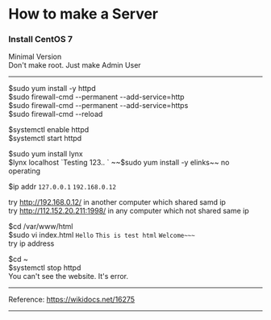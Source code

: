 How to make a Server   
=
### Install CentOS 7   
Minimal Version   
Don't make root. Just make Admin User   
***
$sudo yum install -y httpd   
$sudo firewall-cmd --permanent --add-service=http   
$sudo firewall-cmd --permanent --add-service=https   
$sudo firewall-cmd --reload   

$systemctl enable httpd   
$systemctl start httpd   

$sudo yum install lynx   
$lynx localhost   
`Testing 123.. `   
~~$sudo yum install -y elinks~~ no operating   

$ip addr `127.0.0.1` `192.168.0.12`   

try http://192.168.0.12/ in another computer which shared samd ip   
try http://112.152.20.211:1998/ in any computer which not shared same ip   

$cd /var/www/html   
$sudo vi index.html `Hello` `This is test html` `Welcome~~~`   
try ip address   

$cd ~   
$systemctl stop httpd   
You can't see the website. It's error.    
***
Reference: https://wikidocs.net/16275
***
